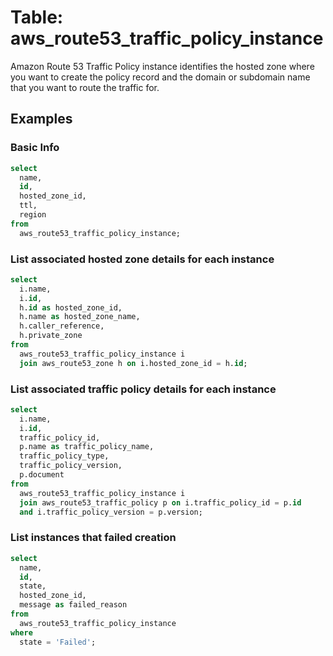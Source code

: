 # Table: aws_route53_traffic_policy_instance

Amazon Route 53 Traffic Policy instance identifies the hosted zone where you want to create the policy record and the domain or subdomain name that you want to route the traffic for.

## Examples

### Basic Info

```sql
select
  name,
  id,
  hosted_zone_id,
  ttl,
  region
from 
  aws_route53_traffic_policy_instance;
```

### List associated hosted zone details for each instance

```sql
select 
  i.name,
  i.id,
  h.id as hosted_zone_id,
  h.name as hosted_zone_name,
  h.caller_reference,
  h.private_zone
from 
  aws_route53_traffic_policy_instance i
  join aws_route53_zone h on i.hosted_zone_id = h.id;
```

### List associated traffic policy details for each instance

```sql
select 
  i.name,
  i.id,
  traffic_policy_id,
  p.name as traffic_policy_name,
  traffic_policy_type,
  traffic_policy_version,
  p.document
from 
  aws_route53_traffic_policy_instance i
  join aws_route53_traffic_policy p on i.traffic_policy_id = p.id 
  and i.traffic_policy_version = p.version;
```

### List instances that failed creation

```sql
select
  name,
  id,
  state,
  hosted_zone_id,
  message as failed_reason
from 
  aws_route53_traffic_policy_instance
where
  state = 'Failed';
```